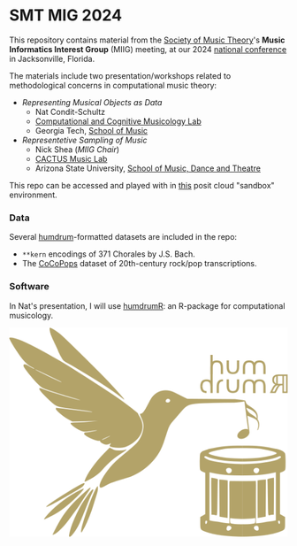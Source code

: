 # SMT MIG 2024

This repository contains material from the [Society of Music Theory](https://societymusictheory.org/)'s **Music Informatics Interest Group** (MIIG) meeting, at our 2024 [national conference](https://societymusictheory.org/meetings/smt-2024) in Jacksonville, Florida.

The materials include two presentation/workshops related to methodological concerns in computational music theory:

+ *Representing Musical Objects as Data*
  + Nat Condit-Schultz
  + [Computational and Cognitive Musicology Lab](https://ccml.gtcmt.gatech.edu)
  + Georgia Tech, [School of Music](https://music.gatech.edu)
+ *Representetive Sampling of Music*
  + Nick Shea (*MIIG Chair*)
  + [CACTUS Music Lab](https://www.cactusmusiclab.com/)
  + Arizona State University, [School of Music, Dance and Theatre](https://musicdancetheatre.asu.edu/)


This repo can be accessed and played with in [this](https://posit.cloud/content/9055786) posit cloud "sandbox" environment.

### Data

Several [humdrum](humdrum.org)-formatted datasets are included in the repo:

+ `**kern` encodings of 371 Chorales by J.S. Bach.
+ The [CoCoPops](https://github.com/Computational-Cognitive-Musicology-Lab/CoCoPops) dataset of 20th-century rock/pop transcriptions.


### Software


In Nat's presentation, I will use [humdrumR](https://humdrumr.ccml.gtcmt.gatech.edu/): an R-package for computational musicology.

![](Slides/images/humdrumR_light.svg)
